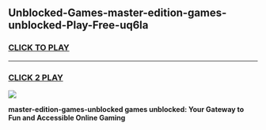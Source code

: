 
## Unblocked-Games-master-edition-games-unblocked-Play-Free-uq6la
<h3>
<a href="https://premium76.site?title=master-edition-games-unblocked&ref=15A">CLICK TO PLAY</a></h3>
<hr>

<h3>
<a href="https://premium76.site?title=master-edition-games-unblocked&ref=15A">CLICK 2 PLAY</a>
  
</h3>

<a href="https://premium76.site?title=master-edition-games-unblocked&ref=15A"><img src="https://clearcache.store/games.png"></a>


**master-edition-games-unblocked games unblocked: Your Gateway to Fun and Accessible Online Gaming**
